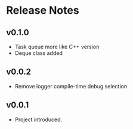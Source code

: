 # Release Notes

## v0.1.0
- Task queue more like C++ version
- Deque class added

## v0.0.2
- Remove logger compile-time debug selection

## v0.0.1
- Project introduced.

